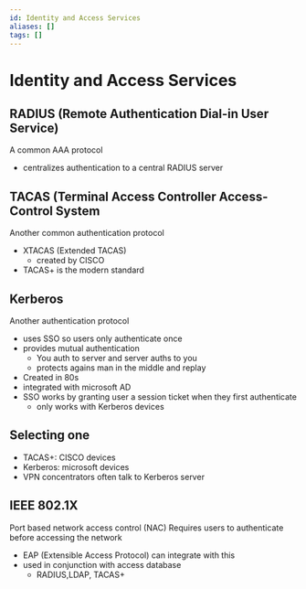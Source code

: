 ```yaml
---
id: Identity and Access Services
aliases: []
tags: []
---
```


# Identity and Access Services

## RADIUS (Remote Authentication Dial-in User Service) 
A common AAA protocol 
- centralizes authentication to a central RADIUS server 

## TACAS (Terminal Access Controller Access-Control System
Another common authentication protocol 
- XTACAS (Extended TACAS) 
    - created by CISCO 
- TACAS+ is the modern standard

## Kerberos
Another authentication protocol 
- uses SSO so users only authenticate once 
- provides mutual authentication 
    - You auth to server and server auths to you 
    - protects agains man in the middle and replay 
- Created in 80s 
- integrated with microsoft AD 
- SSO works by granting user a session ticket when they first authenticate
    - only works with Kerberos devices 

## Selecting one 
- TACAS+: CISCO devices 
- Kerberos: microsoft devices 
- VPN  concentrators often talk to Kerberos server 

## IEEE 802.1X 
Port based network access control (NAC) 
Requires users to authenticate before accessing the network 
- EAP (Extensible Access Protocol) can integrate with this 
- used in conjunction with access database
    - RADIUS,LDAP, TACAS+ 


